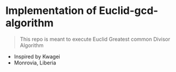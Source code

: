 # Implementation of Euclid-gcd-algorithm
> This repo is meant to execute Euclid Greatest common Divisor Algorithm
- Inspired by Kwagei
- Monrovia, Liberia

